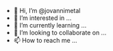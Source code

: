 - 👋 Hi, I’m @jovannimetal
- 👀 I’m interested in ...
- 🌱 I’m currently learning ...
- 💞️ I’m looking to collaborate on ...
- 📫 How to reach me ...

<!---
jovannimetal/jovannimetal is a ✨ special ✨ repository because its `README.md` (this file) appears on your GitHub profile.
You can click the Preview link to take a look at your changes.
--->
